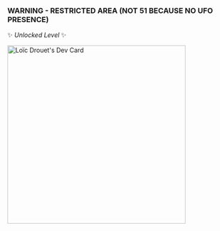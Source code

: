 ### WARNING - RESTRICTED AREA (NOT 51 BECAUSE NO UFO PRESENCE)
✨ _Unlocked Level_ ✨ 

<a href="https://app.daily.dev/LDdvlp">
    <img 
         src="https://api.daily.dev/devcards/6a2db644d7b342d5924aa8a261fc3c97.png?r=d2h" width="400"
         alt="Loïc Drouet's Dev Card" 
    />
</a>



<!--
**LDdvlp/lddvlp** is a ✨ _special_ ✨ repository because its `README.md` (this file) appears on your GitHub profile.

Here are some ideas to get you started:

- 🔭 I’m currently working on ...
- 🌱 I’m currently learning ...
- 👯 I’m looking to collaborate on ...
- 🤔 I’m looking for help with ...
- 💬 Ask me about ...
- 📫 How to reach me: ...
- 😄 Pronouns: ...
- ⚡ Fun fact: ...
-->
